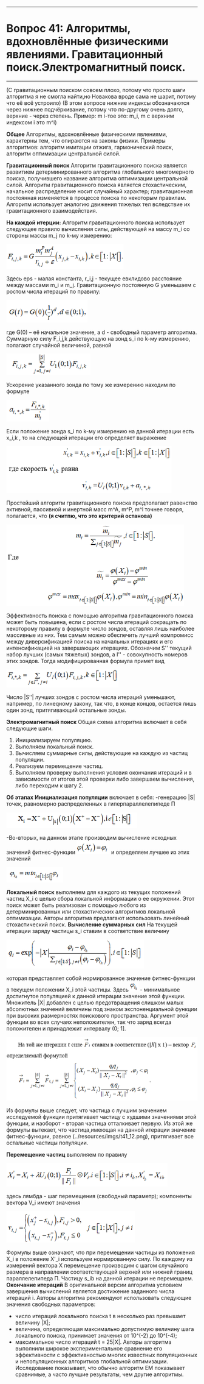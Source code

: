 ____
# Вопрос 41: Алгоритмы, вдохновлённые физическими явлениями. Гравитационный поиск.Электромагнитный поиск.
____
(С гравитационным поиском совсем плохо, потому что просто шаги алгоритма я не смогла найти,но Новакова вроде сама не шарит, потому что её всё устроило)
(В этом вопросе нижние индексы обозначаются через нижнее подчёркивание, потому что по-другому очень долго, верхние - через степень. 
Пример: m i-тое это: m_i, m с верхним индексом i это m^i)

**Общее**
Алгоритмы, вдохновлённые физическими явлениями, характерны тем, что опираются на законы физики. 
Примеры алгоритмов: алгоритм имитации отжига, гармонический поиск, алгоритм оптимизации центральной силой.

**Гравитационный поиск**
Алгоритм гравитационного поиска является развитием детерминированного алгоритма глобального многомерного поиска, получившего название алгоритма оптимизации центральной силой. 
Алгоритм гравитационного поиска является стохастическим, начальное распределение носит случайный характер; гравитационная постоянная изменяется в процессе поиска по некоторым правилам.
Алгоритм использует аналогию движения тяжелых тел вследствие их гравитационного взаимодействия.

**На каждой итерции:**
Алгоритм гравитационного поиска использует следующее правило вычисления силы, действующей на массу m_i со стороны массы m_j по k-му измерению:

![формула1](../resources/imgs/t41_1.png)

Здесь eps - малая константа, r_i,j - текущее евклидово расстояние между массами m_i и m_j. Гравитационную постоянную G уменьшаем с ростом числа итераций по правилу:

![формула2](../resources/imgs/t41_2.png)

где G(0) – её начальное значение, а d - свободный параметр алгоритма.
Суммарную силу F_i,j,k действующую на зонд s_i по k-му измерению, полагают случайной величиной, равной

![формула3](../resources/imgs/t41_3.png)

Ускорение указанного зонда по тому же измерению находим по формуле

![формула4](../resources/imgs/t41_4.png)

Если положение зонда s_i по k-му измерению на данной итерации есть x_i,k , то на следующей итерации его определяет выражение

![формула5](../resources/imgs/t41_5.png)

Простейший алгоритм гравитационного поиска предполагает равенство активной, пассивной и инертной масс m^A, m^P, m^l   точнее говоря, полагается, что
**(я считпю, что это критерий останова)**

![формула6](../resources/imgs/t41_6.png)

Эффективность поиска с помощью алгоритма гравитационного поиска может быть повышена, если с ростом числа итераций сокращать по некоторому правилу в формуле число зондов, оставляя лишь наиболее массивные из них.
Тем самым можно обеспечить лучший компромисс между диверсификацией поиска на начальных итерациях и его интенсификацией на завершающих итерациях.
Обозначим S'' текущий набор лучших (самых тяжелых) зондов, а I'' -
совокупность номеров этих зондов. Тогда модифицированная формула примет вид

![формула7](../resources/imgs/t41_7.png)

Число |S’’| лучших зондов с ростом числа итераций уменьшают, например, по линеqному закону, так что, в конце концов, остается лишь один зонд, притягивающий остальные зонды.

**Электромагнитный поиск**
Общая схема алгоритма включает в себя следующие шаги.
1) Инициализируем популяцию.
2) Выполняем локальный поиск.
3) Вычисляем суммарные силы, действующие на каждую из частиц популяции.
4) Реализуем перемещение частиц.
5) Выполняем проверку выполнения условия окончания итераций и в зависимости от итогов этой проверки либо завершаем вычисления, либо переходим к шагу 2.

**Об этапах**
**Инициализация популяции** включает в себя:
-генерацию |S| точек, равномерно распределенных в гиперпараллелепипеде П

![формула8](../resources/imgs/t41_8.png)

-Во-вторых, на данном этапе производим вычисление исходных значений фитнес-функции ![формула9](../resources/imgs/t41_9.png) и определяем лучшее из этих значений

![формула10](../resources/imgs/t41_10.png)

**Локальный поиск** выполняем для каждого из текущих положений частиц X_i с целью сбора локальной информации о ее окружении.
Этот поиск может быть реализован с помощью любого из детерминированных или стохастических алгоритмов локальной оптимизации.
Авторы алгоритма предлагают использовать линейный стохастический поиск.
**Вычисление суммарных сил**
На текущей итерации заряду частицы s_i ставим в соответствие величину

![формула11](../resources/imgs/t41_11.png)

которая представляет собой нормированное значение фитнес-функции в текущем положении X_i этой частицы.
Здесь ![формула12](../resources/imgs/t41_12.png) - минимальное достигнутое популяцией к данной итерации значение этой функции.
Множитель  |Х| добавлен с целью предотвращения слишком малых абсолютных значений величины под знаком экспоненциальной функции при высоких размерностях поискового пространства.
Аргумент этой функции во всех случаях неположителен, так что заряд  всегда положителен и принадлежит интервалу (0; 1].

![формула13](../resources/imgs/t41_13.png)

Из формулы выше следует, что частица с лучшим значением исследуемой функции притягивает частицу с худшими значениями этой функции, и наоборот - вторая частица отталкивает первую.
Из этой же формулы вытекает, что частица,имеющая на данной итерации значение фитнес-функции, равное (../resources/imgs/t41_12.png), притягивает все остальные частицы популяции.

**Перемещение частиц** выполняем по правилу 

![формула14](../resources/imgs/t41_14.png)

здесь лямбда - шаг перемещения (свободный параметр); 
компоненты вектора V_i имеют значения

![формула15](../resources/imgs/t41_15.png)

Формулы выше означают, что при перемещении частицы  из положения X_i в положение X'_i используем нормированную силу.
По каждому из измерений вектора Х перемещение производим с шагом случайного размера в направлении соответствующей верхней или нижней границ параллелепипеда П.
Частицу s_ib  на данной итерации не перемещаем.
**Окончание итераций**
В оригинальной версии алгоритма условием завершения вычислений является достижение заданного числа итераций i.
Авторы алгоритма рекомендуют использовать следующие значения свободных параметров: 
- число итераций локального поиска t в несколько раз превышает величину |X|;
- величина, определяющая максимально допустимую величину шага локального поиска, принимает значения от 10^(-2) до 10^(-4);
- максимальное число итераций t = 25|X|.
Авторы алгоритма выполнили широкое экспериментальное сравнение его эффективности с эффективностью многих известных популяционных и непопуляционных алгоритмов глобальной оптимизации.
Исследование показывает, что обычно алгоритм ЕМ показывает сравнимые, а часто лучшие результаты, чем другие алгоритмы.











